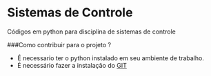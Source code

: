 # Sistemas de Controle 

Códigos em python para disciplina de sistemas de controle 

###Como contribuir para o projeto ?

+ É necessario ter o python instalado em seu ambiente de trabalho.
+ É necessário fazer a instalação do [GIT](https://git-scm.com/)
